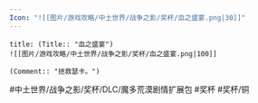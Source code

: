 ```yaml
---
Icon: "![[图片/游戏攻略/中土世界/战争之影/奖杯/血之盛宴.png|30]]"
---
```

```ad-common-bronze-trophy
title: (Title:: "血之盛宴")
![[图片/游戏攻略/中土世界/战争之影/奖杯/血之盛宴.png|100]]

(Comment:: "拯救瑟卡。")
```

#中土世界/战争之影/奖杯/DLC/魔多荒漠剧情扩展包 #奖杯 #奖杯/铜
